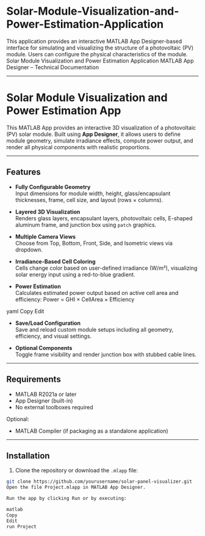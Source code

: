 # Solar-Module-Visualization-and-Power-Estimation-Application
This application provides an interactive MATLAB App Designer-based interface for simulating and visualizing the structure of a photovoltaic (PV) module. Users can configure the physical characteristics of the module.
Solar Module Visualization and Power Estimation Application
MATLAB App Designer – Technical Documentation
________________________________________
# Solar Module Visualization and Power Estimation App

This MATLAB App provides an interactive 3D visualization of a photovoltaic (PV) solar module. Built using **App Designer**, it allows users to define module geometry, simulate irradiance effects, compute power output, and render all physical components with realistic proportions.

---

## Features

-  **Fully Configurable Geometry**  
  Input dimensions for module width, height, glass/encapsulant thicknesses, frame, cell size, and layout (rows × columns).

-  **Layered 3D Visualization**  
  Renders glass layers, encapsulant layers, photovoltaic cells, E-shaped aluminum frame, and junction box using `patch` graphics.

-  **Multiple Camera Views**  
  Choose from Top, Bottom, Front, Side, and Isometric views via dropdown.

-  **Irradiance-Based Cell Coloring**  
  Cells change color based on user-defined irradiance (W/m²), visualizing solar energy input using a red-to-blue gradient.

-  **Power Estimation**  
  Calculates estimated power output based on active cell area and efficiency:
Power = GHI × CellArea × Efficiency

yaml
Copy
Edit

-  **Save/Load Configuration**  
Save and reload custom module setups including all geometry, efficiency, and visual settings.

-  **Optional Components**  
Toggle frame visibility and render junction box with stubbed cable lines.

---

## Requirements

- MATLAB R2021a or later
- App Designer (built-in)
- No external toolboxes required

Optional:
- MATLAB Compiler (if packaging as a standalone application)

---

## Installation

1. Clone the repository or download the `.mlapp` file:
 ```bash
 git clone https://github.com/yourusername/solar-panel-visualizer.git
Open the file Project.mlapp in MATLAB App Designer.

Run the app by clicking Run or by executing:

matlab
Copy
Edit
run Project

